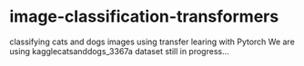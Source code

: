 # image-classification-transformers
classifying cats and dogs images using transfer learing with Pytorch
We are using kagglecatsanddogs_3367a dataset
still in progress...
